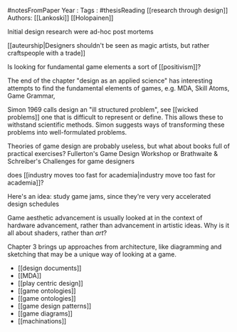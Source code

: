 #notesFromPaper
Year   :
Tags   : #thesisReading  [[research through design]]
Authors: [[Lankoski]] [[Holopainen]]

Initial design research were ad-hoc post mortems

[[auteurship|Designers shouldn't be seen as magic artists, but rather craftspeople with a trade]]

Is looking for fundamental game elements a sort of [[positivism]]?

The end of the chapter "design as an applied science" has interesting attempts to find the fundamental elements of games, e.g. MDA, Skill Atoms, Game Grammar, 

Simon 1969 calls design an "ill structured problem", see [[wicked problems]] one that is difficult to represent or define. This allows these to withstand scientific methods. Simon suggests ways of transforming these problems into well-formulated problems.

Theories of game design are probably useless, but what about books full of practical exercises? Fullerton's Game Design Workshop or Brathwaite & Schreiber's Challenges for game designers

does [[industry moves too fast for academia|industry move too fast for academia]]?

Here's an idea: study game jams, since they're very very accelerated design schedules

Game aesthetic advancement is usually looked at in the context of hardware advancement, rather than advancement in artistic ideas. Why is it all about shaders, rather than *art*?

Chapter 3 brings up approaches from architecture, like diagramming and sketching that may be a unique way of looking at a game.

 - [[design documents]]
 - [[MDA]]
 - [[play centric design]]
 - [[game ontologies]]
 - [[game ontologies]]
 - [[game design patterns]]
 - [[game diagrams]]
 - [[machinations]]
